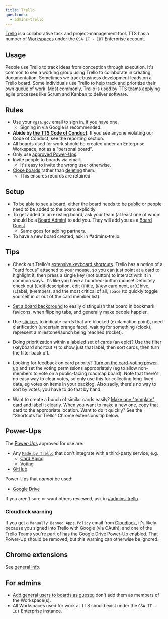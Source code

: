```yaml
---
title: Trello
questions:
  - admins-trello
---
```


[Trello](https://trello.com/) is a collaborative task and project-management tool. TTS has a number of [Workspaces](https://help.trello.com/article/927-what-are-teams) under the `GSA IT - IDT` Enterprise account.

## Usage

People use Trello to track ideas from conception through execution. It's common to see a working group using Trello to collaborate in creating documentation. Sometimes we track business development leads on a Trello board. Some individuals use Trello to help track and prioritize their own queue of work. Most commonly, Trello is used by TTS teams applying agile processes like Scrum and Kanban to deliver software.

## Rules

- Use your `@gsa.gov` email to sign in, if you have one.
  - Signing in via Google is recommended.
- **Abide by [the TTS Code of Conduct]({{site.baseurl}}/code-of-conduct).** If you see anyone violating our Code of Conduct, see the reporting section.
- All boards used for work should be created under an Enterprise Workspace, not as a "personal board".
- Only use [approved Power-Ups](#power-ups).
- Invite people to boards via email.
  - It's easy to invite the wrong user otherwise.
- [Close boards](https://help.trello.com/article/777-closing-a-board) rather than [deleting](https://help.trello.com/article/801-deleting-a-board) them.
  - This ensures records are retained.

## Setup

- To be able to see a board, either the board needs to be [public](https://help.trello.com/article/789-changing-the-visibility-of-a-board-to-public-private-or-team) or people need to be added to the board explicitly.
- To get added to an existing board, ask your team (at least one of whom should be a [Board Admin](https://help.trello.com/article/791-changing-permissions-on-a-board)) to add you. They will add you as a [Board Guest](https://help.trello.com/article/1236-board-guests).
  - Same goes for adding partners.
- To have a new board created, ask in #admins-trello.

## Tips

- Check out Trello's [extensive keyboard shortcuts](https://trello.com/shortcuts). Trello has a notion of a "card focus" attached to your mouse, so you can just point at a card to highlight it, then press a single key (not button) to interact with it in common ways. It's like you have a hundred-button mouse! Definitely check out (`E`)dit description, edit (`T`)itle, (`N`)ew card next, ar(`C`)hive, (`L`)abel, (`M`)embers, and the most critical of all, `space` (to quickly toggle yourself in or out of the card member list).

- [Set a board background](https://help.trello.com/article/818-changing-board-backgrounds) to easily distinguish that board in bookmark favicons, when flipping tabs, and generally make people happier.

- Use [stickers](https://help.trello.com/article/826-adding-and-removing-stickers-from-cards) to indicate cards that are blocked (exclamation point), need clarification (uncertain orange face), waiting for something (clock), represent a milestone/launch being reached (rocket).

- Doing prioritization within a labeled set of cards (an epic)? Use the filter (keyboard shortcut `F`) to show just that label, then sort cards, then turn the filter back off.

- Looking for feedback on card priority? [Turn on the card-voting power-up](https://help.trello.com/article/788-voting-on-cards) and set the voting permissions appropriately (eg to allow non-members to vote on a public-facing roadmap board). Note that there's no easy way to clear votes, so only use this for collecting long-lived data, eg votes on items in your backlog. Also sadly, there's no way to sort by votes; you have to do that by hand.

- Want to create a bunch of similar cards easily? [Make one "template" card](https://help.trello.com/article/1211-creating-template-cards) and label it clearly. When you want to make a new one, copy that card to the appropriate location. Want to do it quickly? See the "Shortcuts for Trello" Chrome extensions tip below.

## Power-Ups

The [Power-Ups](https://trello.com/power-ups) approved for use are:

- Any [`Made by Trello`](https://trello.com/power-ups/made-by-trello) that don't integrate with a third-party service, e.g.
  - [Card Aging](https://trello.com/power-ups/55a5d917446f517774210012/card-aging)
  - [Voting](https://trello.com/power-ups/55a5d917446f517774210013/voting)
- [GitHub](https://trello.com/power-ups/55a5d916446f517774210004)

Power-Ups that _cannot_ be used:

- [Google Drive](https://trello.com/power-ups/55a5d916446f517774210006)

If you aren't sure or want others reviewed, ask in [#admins-trello](https://gsa-tts.slack.com/messages/admins-trello/).

### Cloudlock warning

If you get a `Manually Banned Apps Policy` email from [Cloudlock](https://insite.gsa.gov/employee-resources/information-technology/do-it-yourself-self-help/google-g-suite-apps/sharing-securely-in-google/cloudlock), it's likely because you signed into Trello with Google (via OAuth), and one of the Trello Teams you're part of has the [Google Drive Power-Up](https://trello.com/power-ups/55a5d916446f517774210006) enabled. That Power-Up should be removed, but this warning can otherwise be ignored.

## Chrome extensions

See [general info]({{site.baseurl}}/software/#other-lists-and-approval-processes).

## For admins

- [Add general users to boards as guests](https://help.trello.com/article/1236-board-guests); don't add them as members of the Workspace(s).
- All Workspaces used for work at TTS should exist under the `GSA IT - IDT` Enterprise instance.
